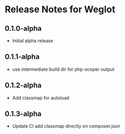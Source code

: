 # Release Notes for Weglot

## 0.1.0-alpha
- Initial alpha release
## 0.1.1-alpha
- use intermediate build dir for php-scoper output
## 0.1.2-alpha
- Add classmap for autoload
## 0.1.3-alpha
- Update CI add classmap directly on composer.json
